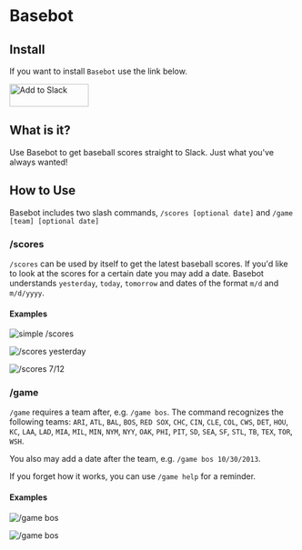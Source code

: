 # Basebot

## Install

If you want to install `Basebot` use the link below.

<a href="https://slack.com/oauth/authorize?client_id=347806718947.352926977719&scope=bot,commands"><img alt="Add to Slack" height="40" width="139" src="https://platform.slack-edge.com/img/add_to_slack.png" srcset="https://platform.slack-edge.com/img/add_to_slack.png 1x, https://platform.slack-edge.com/img/add_to_slack@2x.png 2x" /></a>

## What is it?

Use Basebot to get baseball scores straight to Slack. Just what you've always wanted!

## How to Use

Basebot includes two slash commands, `/scores [optional date]` and `/game [team] [optional date]`

### /scores

`/scores` can be used by itself to get the latest baseball scores. If you'd like to look at the scores for a certain date you may add a date. Basebot understands `yesterday`, `today`, `tomorrow` and dates of the format `m/d` and `m/d/yyyy`.

#### Examples

![simple /scores](https://user-images.githubusercontent.com/1112365/45724585-e06b3680-bb84-11e8-9a84-16b5515c10fc.gif)

![/scores yesterday](https://user-images.githubusercontent.com/1112365/45724587-e103cd00-bb84-11e8-8acd-38a28d272630.gif)

![/scores 7/12](https://user-images.githubusercontent.com/1112365/45724588-e103cd00-bb84-11e8-94e1-a0b4096a51ac.gif)

### /game

`/game` requires a team after, e.g. `/game bos`. The command recognizes the following teams: `ARI`, `ATL`, `BAL`, `BOS`, `RED SOX`, `CHC`, `CIN`, `CLE`, `COL`, `CWS`, `DET`, `HOU`, `KC`, `LAA`, `LAD`, `MIA`, `MIL`, `MIN`, `NYM`, `NYY`, `OAK`, `PHI`, `PIT`, `SD`, `SEA`, `SF`, `STL`, `TB`, `TEX`, `TOR`, `WSH`.

You also may add a date after the team, e.g. `/game bos 10/30/2013`.

If you forget how it works, you can use `/game help` for a reminder.

#### Examples

![/game bos](https://user-images.githubusercontent.com/1112365/45724589-e103cd00-bb84-11e8-8493-5e76a9bc65e7.gif)

![/game bos ](https://user-images.githubusercontent.com/1112365/45724591-e103cd00-bb84-11e8-951c-6c95fa715b0d.gif)
